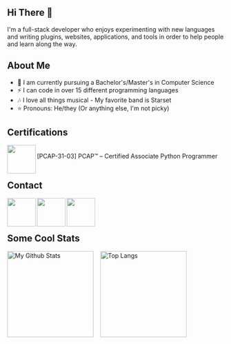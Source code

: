 ## Hi There 👋
I'm a full-stack developer who enjoys experimenting with new languages and writing plugins, websites, applications, and tools in order to help people and learn along the way.

## About Me
- 📓 I am currently pursuing a Bachelor's/Master's in Computer Science
- ⚡ I can code in over 15 different programming languages
- 🎶 I love all things musical - My favorite band is Starset
- ⭐ Pronouns: He/they (Or anything else, I'm not picky)

## Certifications
[<img width="66" src="https://user-images.githubusercontent.com/43104632/206700432-5f75c05d-7306-493b-9b1e-83fcefc3eb27.png" align="left" />](https://www.credly.com/badges/b8705b41-adac-412b-8680-83e3ffaaf995/public_url)
<br />
[PCAP-31-03] PCAP™ – Certified Associate Python Programmer
<br /><br />

## Contact
[<img width="66" src="https://github.com/user-attachments/assets/5bffb1da-d64c-4273-956f-699f9be49398" align="left" />](https://www.linkedin.com/in/benjaminjpryor)
[<img width="66" src="https://github.com/user-attachments/assets/6f46c02a-a5ff-410d-9908-d67e8f1b3fde" align="left" />](https://discord.com/users/563652755814875146/)
[<img width="66" src="https://github.com/user-attachments/assets/88dff53b-cce8-436e-8fd4-fb47f278fdd2" align="left" />](https://mailhide.io/e/kHCbTHeA)
<br /><br /><br />

## Some Cool Stats
<p align="left">
  <img src="https://github-readme-stats-programmer2514.vercel.app/api?username=programmer2514&theme=transparent&hide_rank=true&custom_title=GitHub+Stats&hide=contribs&show_icons=true" alt="My Github Stats" height="200"/>
  &nbsp;&nbsp;
  <img src="https://github-readme-stats-programmer2514.vercel.app/api/top-langs/?username=programmer2514&langs_count=6&theme=transparent&layout=compact" alt="Top Langs" height="200"/>
</p>
